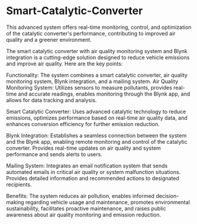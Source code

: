 # Smart-Catalytic-Converter
This advanced system offers real-time monitoring, control, and optimization of the catalytic converter's performance, contributing to improved air quality and a greener environment.

The smart catalytic converter with air quality monitoring system and Blynk integration is a cutting-edge solution designed to reduce vehicle emissions and improve air quality. Here are the key points:

Functionality: The system combines a smart catalytic converter, air quality monitoring system, Blynk integration, and a mailing system.
Air Quality Monitoring System: Utilizes sensors to measure pollutants, provides real-time and accurate readings, enables monitoring through the Blynk app, and allows for data tracking and analysis.

Smart Catalytic Converter: Uses advanced catalytic technology to reduce emissions, optimizes performance based on real-time air quality data, and enhances conversion efficiency for further emission reduction.

Blynk Integration: Establishes a seamless connection between the system and the Blynk app, enabling remote monitoring and control of the catalytic converter. Provides real-time updates on air quality and system performance and sends alerts to users.

Mailing System: Integrates an email notification system that sends automated emails in critical air quality or system malfunction situations. Provides detailed information and recommended actions to designated recipients.

Benefits: The system reduces air pollution, enables informed decision-making regarding vehicle usage and maintenance, promotes environmental sustainability, facilitates proactive maintenance, and raises public awareness about air quality monitoring and emission reduction.
